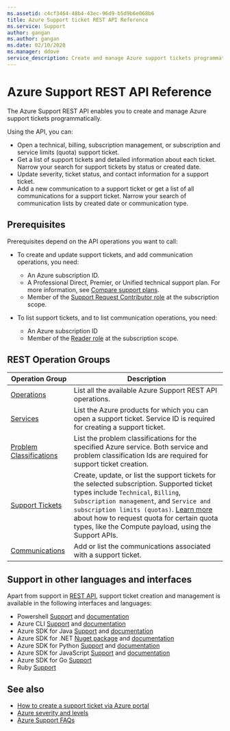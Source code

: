 ```yaml
---
ms.assetid: c4cf3464-48b4-43ec-96d9-b5d9b6e068b6
title: Azure Support ticket REST API Reference
ms.service: Support
author: gangan
ms.author: gangan
ms.date: 02/10/2020
ms.manager: ddove
service_description: Create and manage Azure support tickets programmatically
---
```


# Azure Support REST API Reference

The Azure Support REST API enables you to create and manage Azure support tickets programmatically. 

Using the API, you can: 
* Open a technical, billing, subscription management, or subscription and service limits (quota) support ticket. 
* Get a list of support tickets and detailed information about each ticket. Narrow your search for support tickets by status or created date. 
* Update severity, ticket status, and contact information for a support ticket.
* Add a new communication to a support ticket or get a list of all communications for a support ticket. Narrow your search of communication lists by created date or communication type. 

## Prerequisites

Prerequisites depend on the API operations you want to call:

* To create and update support tickets, and add communication operations, you need: 
	* An Azure subscription ID.
	* A Professional Direct, Premier, or Unified technical support plan. For more information, see [Compare support plans](https://azure.microsoft.com/support/plans/).
	* Member of the [Support Request Contributor role](https://docs.microsoft.com/azure/role-based-access-control/built-in-roles#support-request-contributor) at the subscription scope.

*	To list support tickets, and to list communication operations, you need:  
	* An Azure subscription ID 
	* Member of the [Reader role](https://docs.microsoft.com/azure/role-based-access-control/built-in-roles#reader) at the subscription scope.

## REST Operation Groups

Operation Group | Description
--------------- | -----------
[Operations](../../docs-ref-autogen/support/Operations.yml) | List all the available Azure Support REST API operations.
[Services](../../docs-ref-autogen/support/Services.yml) | List the Azure products for which you can open a support ticket. Service ID is required for creating a support ticket. 
[Problem Classifications](../../docs-ref-autogen/support/ProblemClassifications.yml) | List the problem classifications for the specified Azure service. Both service and problem classification Ids are required for support ticket creation. 
[Support Tickets](../../docs-ref-autogen/support/SupportTickets.yml) | Create, update, or list the support tickets for the selected subscription. Supported ticket types include `Technical`, `Billing`, `Subscription management`, and `Service and subscription limits (quotas)`. [Learn more](quota-payload.md) about how to request quota for certain quota types, like the Compute payload, using the Support APIs.
[Communications](../../docs-ref-autogen/support/Communications.yml) | Add or list the communications associated with a support ticket. 

## Support in other languages and interfaces

Apart from support in [REST API](https://github.com/Azure/azure-rest-api-specs/tree/master/specification/support/resource-manager/Microsoft.Support/stable/2020-04-01), support ticket creation and management is available in the following interfaces and languages:  

* Powershell [Support](https://github.com/Azure/azure-powershell/blob/master/src/Support/Support/help/Az.Support.md) and [documentation](https://docs.microsoft.com/en-us/powershell/module/az.support/)
* Azure CLI  [Support](https://github.com/Azure/azure-cli-extensions/tree/master/src/support) and [documentation](https://docs.microsoft.com/cli/azure/ext/support/?view=azure-cli-latest) 
* Azure SDK for Java [Support](https://search.maven.org/artifact/com.microsoft.azure.support.v2020_04_01/azure-mgmt-support/1.0.0/jar) and [documentation](https://docs.microsoft.com/en-us/java/api/overview/azure/supportability/management?view=azure-java-stable)
* Azure SDK for .NET [Nuget package](https://www.nuget.org/packages/Microsoft.Azure.Management.Support/1.0.1) and [documentation](https://docs.microsoft.com/dotnet/api/overview/azure/supportability?view=azure-dotnet)
* Azure SDK for Python [Support](https://pypi.org/project/azure-mgmt-support/) and [documentation](https://docs.microsoft.com/python/api/overview/azure/support)
* Azure SDK for JavaScript [Support](https://www.npmjs.com/package/@azure/arm-support/v/1.0.0) and [documentation](https://review.docs.microsoft.com/en-us/javascript/api/@azure/arm-support/?view=azure-node-latest&branch=updateMapping0330)
* Azure SDK for Go [Support](https://github.com/Azure/azure-sdk-for-go/tree/master/services/support/mgmt/2020-04-01/support)
* Ruby [Support](https://rubygems.org/gems/azure_mgmt_support/versions/0.17.0)


## See also

* [How to create a support ticket via Azure portal](https://docs.microsoft.com/azure/azure-portal/supportability/how-to-create-azure-support-request)
* [Azure severity and levels](https://azure.microsoft.com/support/plans/response/)
* [Azure Support FAQs](https://azure.microsoft.com/support/faq/)
